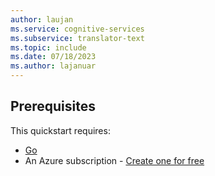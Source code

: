 ```yaml
---
author: laujan
ms.service: cognitive-services
ms.subservice: translator-text
ms.topic: include
ms.date: 07/18/2023
ms.author: lajanuar
---
```


## Prerequisites

This quickstart requires:

* [Go](https://go.dev/doc/install)
* An Azure subscription - [Create one for free](https://azure.microsoft.com/free/cognitive-services)
